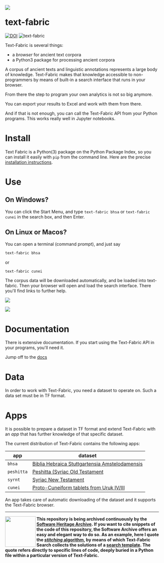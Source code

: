 <img src="/docs/images/tficon-small.png" align="left"/>

# text-fabric

[![DOI](https://zenodo.org/badge/DOI/10.5281/zenodo.1008899.svg)](https://doi.org/10.5281/zenodo.592193)
![text-fabric](/docs/images/tf.png)


Text-Fabric is several things:

* a *browser* for ancient text corpora
* a Python3 package for processing ancient corpora

A corpus of ancient texts and linguistic annotations represents a large body of knowledge.
Text-Fabric makes that knowledge accessible to non-programmers by means of 
built-in a search interface that runs in your browser.

From there the step to program your own analytics is not so big anymore.

You can export your results to Excel and work with them from there.

And if that is not enough,
you can call the Text-Fabric API from your Python programs.
This works really well in Jupyter notebooks.
 
# Install

Text Fabric is a Python(3) package on the Python Package Index, so you can install it easily with `pip` from
the command line. Here are the precise
[installation instructions](https://dans-labs.github.io/text-fabric/).

# Use

## On Windows?

You can click the Start Menu, and type `text-fabric bhsa` or `text-fabric cunei`
in the search box, and then Enter.

## On Linux or Macos?
You can open a terminal (command prompt), and just say

```sh
text-fabric bhsa
```

or 

```sh
text-fabric cunei
```

The corpus data will be downloaded automatically,
and be loaded into text-fabric.
Then your browser will open and load the search interface.
There you'll find links to further help.

<p>
<img src="/docs/images/bhsa-app.png"/>
</p>

<p>
<img src="/docs/images/cunei-app.png"/>
</p>

# Documentation

There is extensive documentation.
If you start using the Text-Fabric API in your programs, you'll need it.

Jump off to the [docs](https://dans-labs.github.io/text-fabric/)

# Data

In order to work with Text-Fabric, you need a dataset to operate on.
Such a data set must be in TF format.

# Apps

It is possible to prepare a dataset in TF format and extend Text-Fabric with an *app*
that has further knowledge of that specific dataset.

The current distribution of Text-Fabric contains the following apps:

app | dataset
--- | ---
`bhsa` | [Biblia Hebraica Stuttgartensia Amstelodamensis](https://github.com/etcbc/bhsa)
`peshitta` | [Peshitta (Syriac Old Testament](https://github.com/etcbc/peshitta)
`syrnt` | [Syriac New Testament](https://github.com/etcbc/syrnt)
`cunei` | [Proto-Cuneiform tablets from Uruk IV/III](https://github.com/nino-cunei/uruk)

An app takes care of automatic downloading of the dataset and it supports the Text-Fabric browser.

---

<a target="_blank" href="https://archive.softwareheritage.org/browse/origin/https://github.com/Dans-labs/text-fabric/directory/"><img src="/docs/images/swh-logo-archive.png" width="100" align="left"/></a>

**This repository is being archived continuously by the 
[Software Heritage Archive](https://archive.softwareheritage.org).
If you want to cite snippets of the code of this repository, the Software Archive
offers an easy and elegant way to do so.
As an example, here I quote the 
[*stitching* algorithm](https://archive.softwareheritage.org/swh:1:cnt:6169c074089ddc8a0e048cb67e1fec57857ef54d;lines=3224-3270/),
by means of which Text-Fabric Search collects the solutions of a
[search template](https://dans-labs.github.io/text-fabric/Api/General/#searching).
The quote refers directly to specific lines of code, deeply buried in
a Python file within a particular version of Text-Fabric.**
